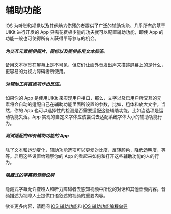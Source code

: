 
# 辅助功能

iOS 为听觉和视觉以及其他地方伤残的者提供了广泛的辅助功能。几乎所有的基于 UIKit 进行开发的 App 只需花费极少量的功夫就可以配置辅助功能，即使 App 的功能一般也可使得所有人获得平等参与的机会。

##### 为交互元素提供图片，图标以及提供备用文本标签。
备用文本标签在屏幕上是不可见，但它们让画外音发出声来描述屏幕上的是什么，更容易的为视力障碍者所使用。

##### 对辅助工具首选项作出反应。
如果你的 App 是使用UIKit 来实现用户接口，那么，文字以及已用户所交互的元素将会自动的适配自己在辅助功能里面所设置的参数，比如，粗体和放大文字。当然，你的 App 也可以选择性的检测是否需要适配这些辅助功能，比如当选项是运动功能失活。App 实现的自定义字体应该尝试去适配系统字体大小的辅助功能行为。

##### 测试适配的带有辅助功能的 App
除了文本和运动变化，辅助功能选项可以更爱对比度，反转颜色，降低透明度，等等。启用这些设置给观察你的 App 的看起来如何和打开这些辅助功能的人的行为。


##### 隐藏式的字幕和音频说明

隐藏式字幕允许聋哑人和听力障碍者去感知视频中所说的对话和其他音频内容。音频描述为视障人士提供口语叙述的视频的重要内容。

欲查更多内容，请翻阅 [iOS 辅助功能](http://www.apple.com/accessibility/iphone/)和 [iOS 辅助功能编程向导](https://developer.apple.com/library/content/documentation/UserExperience/Conceptual/iPhoneAccessibility/Introduction/Introduction.html)